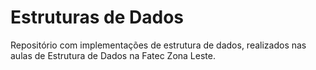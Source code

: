 # Estruturas de Dados
Repositório com implementações de estrutura de dados, realizados nas aulas de Estrutura de Dados na Fatec Zona Leste.

